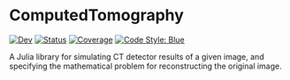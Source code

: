 # ComputedTomography

[![Dev](https://img.shields.io/badge/docs-dev-blue.svg)](https://numlinalg.github.io/ComputedTomography.jl/dev/)
[![Status](https://github.com/numlinalg/ComputedTomography.jl/actions/workflows/CI.yml/badge.svg?branch=main)](https://github.com/numlinalg/ComputedTomography.jl/actions/workflows/CI.yml?query=branch%3Amain)
[![Coverage](https://codecov.io/gh/numlinalg/ComputedTomography.jl/branch/main/graph/badge.svg)](https://codecov.io/gh/numlinalg/ComputedTomography.jl)
[![Code Style: Blue](https://img.shields.io/badge/code%20style-blue-4495d1.svg)](https://github.com/invenia/BlueStyle)

 A Julia library for simulating CT detector results of a given image, and specifying the mathematical problem for reconstructing the original image. 